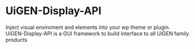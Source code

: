 UiGEN-Display-API
=================

Inject visual enviroment and elements into your wp theme or plugin.<br/>
UiGEN-Display-API is a GUI framework to build interface to all UiGEN family products
